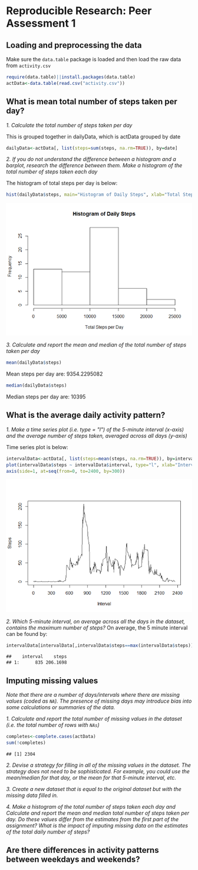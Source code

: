 # Reproducible Research: Peer Assessment 1

## Loading and preprocessing the data

Make sure the `data.table` package is loaded and then load the raw data from `activity.csv`  


```r
require(data.table)||install.packages(data.table)
actData<-data.table(read.csv("activity.csv"))
```

## What is mean total number of steps taken per day?


*1.  Calculate the total number of steps taken per day*  

This is grouped together in dailyData, which is actData grouped by date

```r
dailyData<-actData[, list(steps=sum(steps, na.rm=TRUE)), by=date]
```

*2.  If you do not understand the difference between a histogram and a barplot, research the difference between them. Make a histogram of the total number of steps taken each day*

The histogram of total steps per day is below:


```r
hist(dailyData$steps, main="Histogram of Daily Steps", xlab="Total Steps per Day")
```

![](PA1_template_files/figure-html/unnamed-chunk-3-1.png) 


*3.  Calculate and report the mean and median of the total number of steps taken per day*


```r
mean(dailyData$steps)
```

Mean steps per day are: 9354.2295082


```r
median(dailyData$steps)
```

Median steps per day are: 10395


## What is the average daily activity pattern?

*1. Make a time series plot (i.e. type = "l") of the 5-minute interval (x-axis) and the average number of steps taken, averaged across all days (y-axis)*

Time series plot is below:  

```r
intervalData<-actData[, list(steps=mean(steps, na.rm=TRUE)), by=interval]
plot(intervalData$steps ~ intervalData$interval, type="l", xlab="Interval", ylab="Steps", xaxt="n")
axis(side=1, at=seq(from=0, to=2400, by=300))
```

![](PA1_template_files/figure-html/unnamed-chunk-6-1.png) 

*2. Which 5-minute interval, on average across all the days in the dataset, contains the maximum number of steps?*
On average, the 5 minute interval can be found by:

```r
intervalData[intervalData[,intervalData$steps==max(intervalData$steps)]]
```

```
##    interval    steps
## 1:      835 206.1698
```

## Imputing missing values
*Note that there are a number of days/intervals where there are missing values (coded as `NA`). The presence of missing days may introduce bias into some calculations or summaries of the data.*

*1. Calculate and report the total number of missing values in the dataset (i.e. the total number of rows with `NAs`)*


```r
completes<-complete.cases(actData)
sum(!completes)
```

```
## [1] 2304
```


*2. Devise a strategy for filling in all of the missing values in the dataset. The strategy does not need to be sophisticated. For example, you could use the mean/median for that day, or the mean for that 5-minute interval, etc.*

*3. Create a new dataset that is equal to the original dataset but with the missing data filled in.*

*4. Make a histogram of the total number of steps taken each day and Calculate and report the mean and median total number of steps taken per day. Do these values differ from the estimates from the first part of the assignment? What is the impact of imputing missing data on the estimates of the total daily number of steps?*


## Are there differences in activity patterns between weekdays and weekends?
